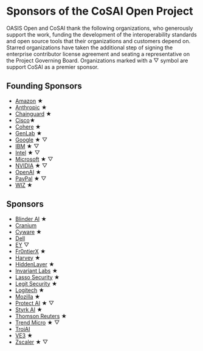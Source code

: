 # Sponsors of the CoSAI Open Project

OASIS Open and CoSAI thank the following organizations, who generously support the work, funding the development of the interoperability standards and open source tools that their organizations and customers depend on.  
Starred organizations have taken the additional step of signing the enterprise contributor license agreement and seating a representative on the Project Governing Board. Organizations marked with a &bigtriangledown; symbol are support CoSAI as a premier sponsor.

## Founding Sponsors
* [Amazon](https://www.aboutamazon.com/) &bigstar;
* [Anthropic](https://www.anthropic.com/) &bigstar;
* [Chainguard](https://www.chainguard.dev/) &bigstar;
* [Cisco](https://www.cisco.com/)&bigstar;
* [Cohere](https://cohere.com/) &bigstar;
* [GenLab](https://www.genlab.studio/) &bigstar;
* [Google](https://about.google/) &bigstar; &bigtriangledown;
* [IBM](https://www.ibm.com) &bigstar; &bigtriangledown;
* [Intel](https://www.intel.com) &bigstar; &bigtriangledown;
* [Microsoft](https://www.microsoft.com/) &bigstar; &bigtriangledown;
* [NVIDIA](https://www.nvidia.com/en-us/) &bigstar; &bigtriangledown;
* [OpenAI](https://openai.com/) &bigstar;
* [PayPal](https://www.paypal.com/) &bigstar; &bigtriangledown;
* [WIZ](https://www.wiz.io/) &bigstar;

## Sponsors
* [Blinder AI](https://blinderai.com/) &bigstar;
* [Cranium](https://www.cranium.ai/)
* [Cyware](https://cyware.com/) &bigstar;
* [Dell](https://www.dell.com/)
* [EY](https://www.ey.com/en_us) &bigtriangledown;
* [Fr0ntierX](https://www.fr0ntierx.com/) &bigstar;
* [Harvey](https://www.harvey.ai/) &bigstar;
* [HiddenLayer](https://hiddenlayer.com/) &bigstar;
* [Invariant Labs](https://invariantlabs.ai/) &bigstar;
* [Lasso Security](https://www.lasso.security/) &bigstar;
* [Legit Security](https://www.legitsecurity.com/) &bigstar;
* [Logitech](https://www.logitech.com/) &bigstar;
* [Mozilla](https://www.mozilla.org/en-US/?v=2) &bigstar;
* [Protect AI](https://protectai.com/) &bigstar; &bigtriangledown;
* [Styrk AI](https://styrk.ai/) &bigstar;
* [Thomson Reuters](http://thomsonreuters.com/) &bigstar;
* [Trend Micro](https://www.trendmicro.com/) &bigstar; &bigtriangledown;
* [TrojAI](https://www.troj.ai/)
* [VE3](https://www.ve3.global/) &bigstar;
* [Zscaler](https://www.zscaler.com/) &bigstar; &bigtriangledown;
  
  
